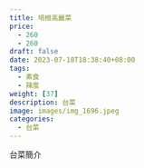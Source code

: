 ```yaml
---
title: 培根高麗菜
price: 
  - 260 
  - 260
draft: false
date: 2023-07-18T18:38:40+08:00
tags:
  - 素食
  - 辣度
weight: [37] 
description: 台菜
image: images/img_1696.jpeg
categories:
  - 台菜
---
```


台菜簡介
